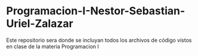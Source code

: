# Programacion-I-Nestor-Sebastian-Uriel-Zalazar
Este repositorio sera donde se incluyan todos los archivos de código vistos en clase de la materia Programacion I
